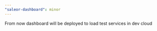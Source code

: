 ```yaml
---
"saleor-dashboard": minor
---
```


From now dashboard will be deployed to load test services in dev cloud
